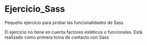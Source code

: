 # Ejercicio_Sass
Pequeño ejercicio para probar las funcionalidades de Sass

El ejercicio no tiene en cuenta factores estéticos o funcionales. Está realizado como primera toma de contacto con Sass
